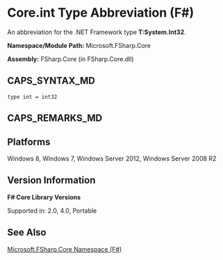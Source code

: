 # Core.int Type Abbreviation (F#)

An abbreviation for the .NET Framework type **T:System.Int32**.

**Namespace/Module Path:** Microsoft.FSharp.Core

**Assembly:** FSharp.Core (in FSharp.Core.dll)


## CAPS_SYNTAX_MD

```
type int = int32
```

## CAPS_REMARKS_MD

## Platforms
Windows 8, Windows 7, Windows Server 2012, Windows Server 2008 R2


## Version Information
**F# Core Library Versions**

Supported in: 2.0, 4.0, Portable




## See Also
[Microsoft.FSharp.Core Namespace &#40;F&#35;&#41;](Microsoft.FSharp.Core+Namespace+%28F%23%29.md)

